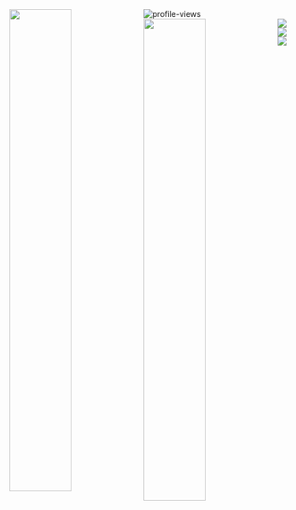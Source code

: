 <img alt="profile-views" src="https://komarev.com/ghpvc/?username=mdafftfa&style=for-the-badge" /> 

<img align="left" width="47%" src="https://github-readme-stats.vercel.app/api?username=mdafftfa&show_icons=true&theme=tokyonight" />
<img align="left" width="47%" src="https://github-readme-stats.vercel.app/api/top-langs/?username=mdafftfa&layout=compact&show_icons=true&theme=tokyonight" />

<img align="left" src="https://img.shields.io/badge/Java-ED8B00?style=for-the-badge&logo=java&logoColor=white" />
<img align="left" src="https://img.shields.io/badge/C%2B%2B-00599C?style=for-the-badge&logo=c%2B%2B&logoColor=white" />
<img align="left" src="https://img.shields.io/badge/PHP-777BB4?style=for-the-badge&logo=php&logoColor=white" />

